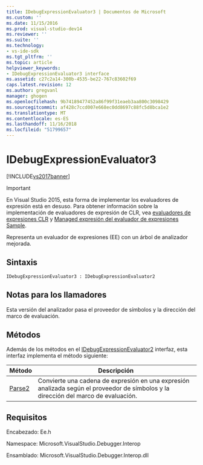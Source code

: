 ```yaml
---
title: IDebugExpressionEvaluator3 | Documentos de Microsoft
ms.custom: ''
ms.date: 11/15/2016
ms.prod: visual-studio-dev14
ms.reviewer: ''
ms.suite: ''
ms.technology:
- vs-ide-sdk
ms.tgt_pltfrm: ''
ms.topic: article
helpviewer_keywords:
- IDebugExpressionEvaluator3 interface
ms.assetid: c27c2a14-300b-4535-be22-767c83602f69
caps.latest.revision: 12
ms.author: gregvanl
manager: ghogen
ms.openlocfilehash: 9b74189477452a86f99f31eaeb3aa800c3098429
ms.sourcegitcommit: af428c7ccd007e668ec0dd8697c88fc5d8bca1e2
ms.translationtype: MT
ms.contentlocale: es-ES
ms.lasthandoff: 11/16/2018
ms.locfileid: "51799657"
---
```

# <a name="idebugexpressionevaluator3"></a>IDebugExpressionEvaluator3
[!INCLUDE[vs2017banner](../../../includes/vs2017banner.md)]

> [!IMPORTANT]
>  En Visual Studio 2015, esta forma de implementar los evaluadores de expresión está en desuso. Para obtener información sobre la implementación de evaluadores de expresión de CLR, vea [evaluadores de expresiones CLR](https://github.com/Microsoft/ConcordExtensibilitySamples/wiki/CLR-Expression-Evaluators) y [Managed expresión del evaluador de expresiones Sample](https://github.com/Microsoft/ConcordExtensibilitySamples/wiki/Managed-Expression-Evaluator-Sample).  
  
 Representa un evaluador de expresiones (EE) con un árbol de analizador mejorada.  
  
## <a name="syntax"></a>Sintaxis  
  
```  
IDebugExpressionEvaluator3 : IDebugExpressionEvaluator2  
```  
  
## <a name="notes-for-callers"></a>Notas para los llamadores  
 Esta versión del analizador pasa el proveedor de símbolos y la dirección del marco de evaluación.  
  
## <a name="methods"></a>Métodos  
 Además de los métodos en el [IDebugExpressionEvaluator2](../../../extensibility/debugger/reference/idebugexpressionevaluator2.md) interfaz, esta interfaz implementa el método siguiente:  
  
|Método|Descripción|  
|------------|-----------------|  
|[Parse2](../../../extensibility/debugger/reference/idebugexpressionevaluator3-parse2.md)|Convierte una cadena de expresión en una expresión analizada según el proveedor de símbolos y la dirección del marco de evaluación.|  
  
## <a name="requirements"></a>Requisitos  
 Encabezado: Ee.h  
  
 Namespace: Microsoft.VisualStudio.Debugger.Interop  
  
 Ensamblado: Microsoft.VisualStudio.Debugger.Interop.dll

